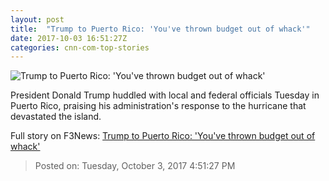 ```yaml
---
layout: post
title:  "Trump to Puerto Rico: 'You've thrown budget out of whack'"
date: 2017-10-03 16:51:27Z
categories: cnn-com-top-stories
---
```


![Trump to Puerto Rico: 'You've thrown budget out of whack'](http://i2.cdn.cnn.com/cnnnext/dam/assets/171003124756-trump-puerto-rico-10-03-2017-super-tease.jpg)

President Donald Trump huddled with local and federal officials Tuesday in Puerto Rico, praising his administration's response to the hurricane that devastated the island.


Full story on F3News: [Trump to Puerto Rico: 'You've thrown budget out of whack'](http://www.f3nws.com/n/eVgjkF)

> Posted on: Tuesday, October 3, 2017 4:51:27 PM
